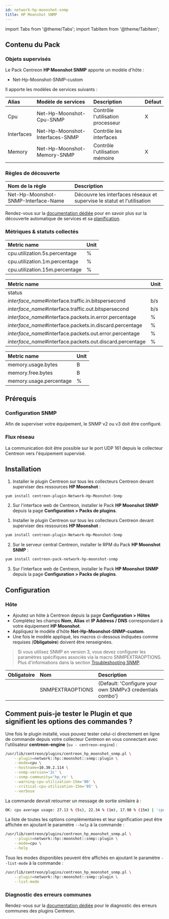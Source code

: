 ```yaml
---
id: network-hp-moonshot-snmp
title: HP Moonshot SNMP
---
```

import Tabs from '@theme/Tabs';
import TabItem from '@theme/TabItem';

## Contenu du Pack

### Objets supervisés

Le Pack Centreon **HP Moonshot SNMP** apporte un modèle d'hôte :
* Net-Hp-Moonshot-SNMP-custom

Il apporte les modèles de services suivants :

| Alias      | Modèle de services              | Description                             | Défaut  |
|:-----------|:--------------------------------|:----------------------------------------|:--------|
| Cpu        | Net-Hp-Moonshot-Cpu-SNMP        | Contrôle l'utilisation processeur       | X       |
| Interfaces | Net-Hp-Moonshot-Interfaces-SNMP | Contrôle les interfaces                 |         |
| Memory     | Net-Hp-Moonshot-Memory-SNMP     | Contrôle l'utilisation mémoire          | X       |

### Règles de découverte

<Tabs groupId="sync">
<TabItem value="Service" label="Service">

| Nom de la règle                     | Description                                                             |
|:------------------------------------|:------------------------------------------------------------------------|
| Net-Hp-Moonshot-SNMP-Interface-Name | Découvre les interfaces réseaux et supervise le statut et l'utilisation |

Rendez-vous sur la [documentation dédiée](/docs/monitoring/discovery/services-discovery)
pour en savoir plus sur la découverte automatique de services et sa [planification](https://docs.centreon.com/fr/docs/monitoring/discovery/services-discovery/#r%C3%A8gles-de-d%C3%A9couverte).

</TabItem>
</Tabs>

### Métriques & statuts collectés

<Tabs groupId="sync">
<TabItem value="Cpu" label="Cpu">

| Metric name                    | Unit |
| :----------------------------- | :--- |
| cpu.utilization.5s.percentage  | %    |
| cpu.utilization.1m.percentage  | %    |
| cpu.utilization.15m.percentage | %    |

</TabItem>
<TabItem value="Interfaces" label="Interfaces">

| Metric name                                               | Unit  |
| :-------------------------------------------------------- | :---- |
| status                                                    |       |
| *interface_name*#interface.traffic.in.bitspersecond       |  b/s  |
| *interface_name*#interface.traffic.out.bitspersecond      |  b/s  |
| *interface_name*#interface.packets.in.error.percentage    |  %    |
| *interface_name*#interface.packets.in.discard.percentage  |  %    |
| *interface_name*#interface.packets.out.error.percentage   |  %    |
| *interface_name*#interface.packets.out.discard.percentage |  %    |

</TabItem>
<TabItem value="Memory" label="Memory">

| Metric name             | Unit |
| :---------------------- | :--- |
| memory.usage.bytes      | B    |
| memory.free.bytes       | B    |
| memory.usage.percentage | %    |

</TabItem>
</Tabs>

## Prérequis

### Configuration SNMP

Afin de superviser votre équipement, le SNMP v2 ou v3 doit être configuré.

### Flux réseau

La communication doit être possible sur le port UDP 161 depuis le collecteur
Centreon vers l'équipement supervisé.

## Installation

<Tabs groupId="sync">
<TabItem value="Online License" label="Online License">

1. Installer le plugin Centreon sur tous les collecteurs Centreon devant superviser des ressources **HP Moonshot** :

```bash
yum install centreon-plugin-Network-Hp-Moonshot-Snmp
```

2. Sur l'interface web de Centreon, installer le Pack **HP Moonshot SNMP** depuis la page **Configuration > Packs de plugins**.

</TabItem>

<TabItem value="Offline License" label="Offline License">

1. Installer le plugin Centreon sur tous les collecteurs Centreon devant superviser des ressources **HP Moonshot** :

```bash
yum install centreon-plugin-Network-Hp-Moonshot-Snmp
```

2. Sur le serveur central Centreon, installer le RPM du Pack **HP Moonshot SNMP** :

```bash
yum install centreon-pack-network-hp-moonshot-snmp
```

3. Sur l'interface web de Centreon, installer le Pack **HP Moonshot SNMP** depuis la page **Configuration > Packs de plugins**.

</TabItem>
</Tabs>

## Configuration

### Hôte

* Ajoutez un hôte à Centreon depuis la page **Configuration > Hôtes**
* Complétez les champs **Nom**, **Alias** et **IP Address / DNS** correspondant à votre équipement **HP Moonshot**.
* Appliquez le modèle d'hôte **Net-Hp-Moonshot-SNMP-custom**.
* Une fois le modèle appliqué, les macros ci-dessous indiquées comme requises (**Obligatoire**) doivent être renseignées.

> Si vous utilisez SNMP en version 3, vous devez configurer les paramètres spécifiques associés via la macro SNMPEXTRAOPTIONS.
> Plus d'informations dans la section [Troubleshooting SNMP](../getting-started/how-to-guides/troubleshooting-plugins.md#snmpv3-options-mapping). 

| Obligatoire | Nom              | Description                                              |
| :---------- | :--------------- | :------------------------------------------------------- |
|             | SNMPEXTRAOPTIONS | (Default: 'Configure your own SNMPv3 credentials combo') |

## Comment puis-je tester le Plugin et que signifient les options des commandes ? 

Une fois le plugin installé, vous pouvez tester celui-ci directement en ligne
de commande depuis votre collecteur Centreon en vous connectant avec
l'utilisateur **centreon-engine** (`su - centreon-engine`) :

```bash
/usr/lib/centreon/plugins/centreon_hp_moonshot_snmp.pl \
    --plugin=network::hp::moonshot::snmp::plugin \
    --mode=cpu \
    --hostname=10.30.2.114 \
    --snmp-version='2c' \
    --snmp-community='hp_ro' \
    --warning-cpu-utilization-15m='90' \
    --critical-cpu-utilization-15m='95' \
    --verbose
```

La commande devrait retourner un message de sortie similaire à :

```bash
OK: cpu average usage: 27.13 % (5s), 22.34 % (1m), 17.98 % (15m) | 'cpu.utilization.5s.percentage'=27.13%;;;0;100 'cpu.utilization.1m.percentage'=22.34%;;;0;100 'cpu.utilization.15m.percentage'=17.98%;0:90;0:95;0;100
```

La liste de toutes les options complémentaires et leur signification peut être
affichée en ajoutant le paramètre `--help` à la commande :

```bash
/usr/lib/centreon/plugins/centreon_hp_moonshot_snmp.pl \
    --plugin=network::hp::moonshot::snmp::plugin \
    --mode=cpu \
    --help
```

Tous les modes disponibles peuvent être affichés en ajoutant le paramètre
`--list-mode` à la commande :

```bash
/usr/lib/centreon/plugins/centreon_hp_moonshot_snmp.pl \
    --plugin=network::hp::moonshot::snmp::plugin \
    --list-mode
```

### Diagnostic des erreurs communes

Rendez-vous sur la [documentation dédiée](../getting-started/how-to-guides/troubleshooting-plugins.md)
pour le diagnostic des erreurs communes des plugins Centreon.
